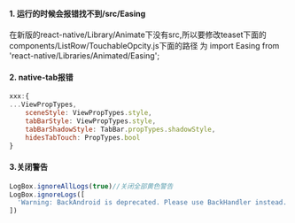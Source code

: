 #### 1. 运行的时候会报错找不到/src/Easing
在新版的react-native/Library/Animate下没有src,所以要修改teaset下面的components/ListRow/TouchableOpcity.js下面的路径
为 import Easing from 'react-native/Libraries/Animated/Easing';
#### 2. native-tab报错
```js
xxx:{
...ViewPropTypes,
    sceneStyle: ViewPropTypes.style,
    tabBarStyle: ViewPropTypes.style,
    tabBarShadowStyle: TabBar.propTypes.shadowStyle,
    hidesTabTouch: PropTypes.bool
} 

```

#### 3.关闭警告
```js
LogBox.ignoreAllLogs(true)//关闭全部黄色警告
LogBox.ignoreLogs([
  'Warning: BackAndroid is deprecated. Please use BackHandler instead.'
])
```
